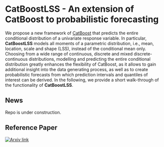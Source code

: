 # CatBoostLSS - An extension of CatBoost to probabilistic forecasting
We propose a new framework of [CatBoost](https://github.com/catboost/catboost) that predicts the entire conditional distribution of a univariate response variable. In particular, **CatBoostLSS** models all moments of a parametric distribution, i.e., mean, location, scale and shape (LSS), instead of the conditional mean only. Choosing from a wide range of continuous, discrete and mixed discrete-continuous distributions, modelling and predicting the entire conditional distribution greatly enhances the flexibility of CatBoost, as it allows to gain additional insight into the data generating process, as well as to create probabilistic forecasts from which prediction intervals and quantiles of interest can be derived. In the following, we provide a short walk-through of the functionality of **CatBoostLSS**.

## News
Repo is under construction.

## Reference Paper
[![Arxiv link](https://img.shields.io/badge/arXiv-CatBoostLSS%3A%20An%20extension%20of%20CatBoost%20to%20probabilistic%20forecasting-color=brightgreen)](https://128.84.21.199/abs/2001.02121) <br/>

<!---
März, Alexander (2019) [*"CatBoostLSS - An extension of CatBoost to probabilistic forecasting"*](https://128.84.21.199/abs/2001.02121).
--->


